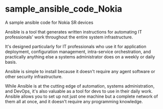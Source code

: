 # sample_ansible_code_Nokia
A sample ansible code for Nokia SR devices

Ansible is a tool that generates written instructions for automating IT professionals' work throughout the entire system infrastructure.

It's designed particularly for IT professionals who use it for application deployment, configuration management, intra-service orchestration, and practically anything else a systems administrator does on a weekly or daily basis.

Ansible is simple to install because it doesn't require any agent software or other security infrastructure.

While Ansible is at the cutting edge of automation, systems administration, and DevOps, it's also valuable as a tool for devs to use in their daily work.
Ansible allows you to set up not just one machine but a complete network of them all at once, and it doesn't require any programming knowledge.
